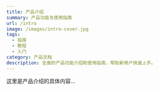 ```yaml
---
title: 产品介绍
summary: 产品功能与使用指南
url: /intro
image: /images/intro-cover.jpg
tags:
  - 指南
  - 教程
  - 入门
category: 产品文档
description: 全面的产品功能介绍和使用指南，帮助新用户快速上手。
---
```


这里是产品介绍的具体内容...
